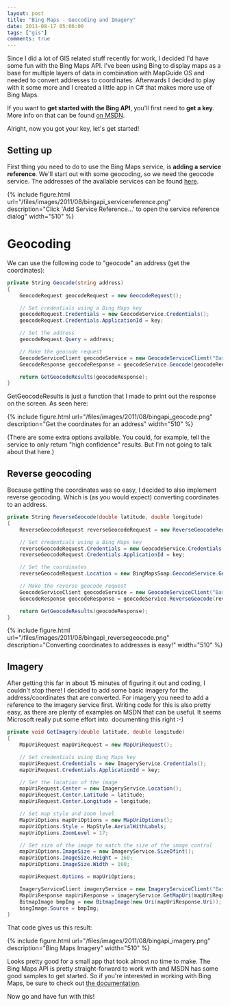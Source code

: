 ```yaml
---
layout: post
title: "Bing Maps - Geocoding and Imagery"
date: 2011-08-17 05:06:00
tags: ["gis"]
comments: true
---
```

Since I did a lot of GIS related stuff recently for work, I decided I'd have some fun with the Bing Maps API. I've been using Bing to display maps as a base for multiple layers of data in combination with MapGuide OS and needed to convert addresses to coordinates. Afterwards I decided to play with it some more and I created a little app in C# that makes more use of Bing Maps.

If you want to **get started with the Bing API**, you'll first need to **get a key**. More info on that can be found [on MSDN](http://msdn.microsoft.com/en-us/library/ff428642.aspx).

Alright, now you got your key, let's get started!

## Setting up

First thing you need to do to use the Bing Maps service, is **adding a service reference**. We'll start out with some geocoding, so we need the geocode service. The addresses of the available services can be found [here](http://msdn.microsoft.com/en-us/library/cc966738.aspx "Bing Maps Services").

{% include
    figure.html url="/files/images/2011/08/bingapi_servicereference.png"
    description="Click 'Add Service Reference...' to open the service reference dialog"
    width="510"
%}

# Geocoding

We can use the following code to "geocode" an address (get the coordinates):

```cs
private String Geocode(string address)
{
    GeocodeRequest geocodeRequest = new GeocodeRequest();

    // Set credentials using a Bing Maps key
    geocodeRequest.Credentials = new GeocodeService.Credentials();
    geocodeRequest.Credentials.ApplicationId = key;

    // Set the address
    geocodeRequest.Query = address;

    // Make the geocode request
    GeocodeServiceClient geocodeService = new GeocodeServiceClient("BasicHttpBinding_IGeocodeService");
    GeocodeResponse geocodeResponse = geocodeService.Geocode(geocodeRequest);

    return GetGeocodeResults(geocodeResponse);
}
```

GetGeocodeResults is just a function that I made to print out the response on the screen. As seen here:

{% include
    figure.html url="/files/images/2011/08/bingapi_geocode.png"
    description="Get the coordinates for an address"
    width="510"
%}

(There are some extra options available. You could, for example, tell the service to only return "high confidence" results. But I'm not going to talk about that here.)

## Reverse geocoding

Because getting the coordinates was so easy, I decided to also implement reverse geocoding. Which is (as you would expect) converting coordinates to an address.

```cs
private String ReverseGeocode(double latitude, double longitude)
{
    ReverseGeocodeRequest reverseGeocodeRequest = new ReverseGeocodeRequest();

    // Set credentials using a Bing Maps key
    reverseGeocodeRequest.Credentials = new GeocodeService.Credentials();
    reverseGeocodeRequest.Credentials.ApplicationId = key;

    // Set the coordinates
    reverseGeocodeRequest.Location = new BingMapsSoap.GeocodeService.GeocodeLocation() { Latitude = latitude, Longitude = longitude };

    // Make the reverse geocode request
    GeocodeServiceClient geocodeService = new GeocodeServiceClient("BasicHttpBinding_IGeocodeService");
    GeocodeResponse geocodeResponse = geocodeService.ReverseGeocode(reverseGeocodeRequest);

    return GetGeocodeResults(geocodeResponse);
}
```

{% include
    figure.html url="/files/images/2011/08/bingapi_reversegeocode.png"
    description="Converting coordinates to addresses is easy!"
    width="510"
%}

## Imagery

After getting this far in about 15 minutes of figuring it out and coding, I couldn't stop there! I decided to add some basic imagery for the address/coordinates that are converted. For imagery you need to add a reference to the imagery service first. Writing code for this is also pretty easy, as there are plenty of examples on MSDN that can be useful. It seems Microsoft really put some effort into  documenting this right :-)

```cs
private void GetImagery(double latitude, double longitude)
{
    MapUriRequest mapUriRequest = new MapUriRequest();

    // Set credentials using Bing Maps key
    mapUriRequest.Credentials = new ImageryService.Credentials();
    mapUriRequest.Credentials.ApplicationId = key;

    // Set the location of the image
    mapUriRequest.Center = new ImageryService.Location();
    mapUriRequest.Center.Latitude = latitude;
    mapUriRequest.Center.Longitude = longitude;

    // Set map style and zoom level
    MapUriOptions mapUriOptions = new MapUriOptions();
    mapUriOptions.Style = MapStyle.AerialWithLabels;
    mapUriOptions.ZoomLevel = 17;

    // Set size of the image to match the size of the image control
    mapUriOptions.ImageSize = new ImageryService.SizeOfint();
    mapUriOptions.ImageSize.Height = 160;
    mapUriOptions.ImageSize.Width = 160;

    mapUriRequest.Options = mapUriOptions;

    ImageryServiceClient imageryService = new ImageryServiceClient("BasicHttpBinding_IImageryService");
    MapUriResponse mapUriResponse = imageryService.GetMapUri(mapUriRequest);
    BitmapImage bmpImg = new BitmapImage(new Uri(mapUriResponse.Uri));
    bingImage.Source = bmpImg;
}
```

That code gives us this result:

{% include
    figure.html url="/files/images/2011/08/bingapi_imagery.png"
    description="Bing Maps Imagery"
    width="510"
%}

Looks pretty good for a small app that took almost no time to make. The Bing Maps API is pretty straight-forward to work with and MSDN has some good samples to get started. So if you're interested in working with Bing Maps, be sure to check out [the documentation](http://msdn.microsoft.com/en-us/library/dd877180.aspx "Bing Maps on MSDN").

Now go and have fun with this!
